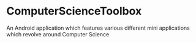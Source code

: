 # ComputerScienceToolbox
An Android application which features various different mini applications which revolve around Computer Science
